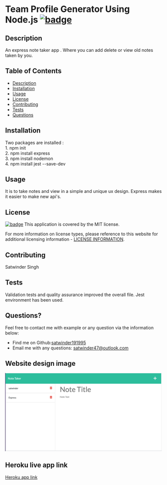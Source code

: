 # Team Profile Generator Using Node.js [![badge](https://img.shields.io/badge/license-MIT-brightgreen)](./LICENSE)

  ## Description

  An express note taker app . Where you can add delete or view old notes taken by you.

  ## Table of Contents
  - [Description](#description)
  - [Installation](#installation)
  - [Usage](#usage)
  - [License](#license)
  - [Contributing](#contributing)
  - [Tests](#tests)
  - [Questions](#questions)

  ## Installation

  Two packages are installed :<br>  1. npm init <br> 2. npm install express <br> 3. npm install nodemon <br> 4. npm install jest --save-dev

  ## Usage

  It is to take notes and view in a simple and unique ux design. Express makes it easier to make new api's.

  ## License

  [![badge](https://img.shields.io/badge/license-MIT-brightgreen)](./LICENSE)
This application is covered by the MIT license.

For more information on license types, please reference to this website for additional licensing information - [LICENSE INFORMATION](https://opensource.org/licenses).

  ## Contributing

  Satwinder Singh
  
  ## Tests

  Validation tests and quality assurance improved the overall file. Jest environment has been used.

  ## Questions?

  Feel free to contact me with example or any question via the information below:
 * Find me on Github:[satwinder191995](https://github.com/satwinder191995)
 * Email me with any questions: [satwinder47@outlook.com](mailto:satwinder47@outlook.com)

  ## Website design image
  ![This is website image](/public/assets/images/noteTaker.png)

  ## Heroku live app link
  [Heroku app link](https://satwinder-note.herokuapp.com/)


